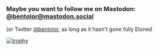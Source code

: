 ### Maybe you want to follow me on Mastodon: [@bentolor@mastodon.social](https://mastodon.social/bentolor)   
(or Twitter [@bentolor](https://twitter.com/bentolor), as long as it hasn't gone fully Eloned

[![trophy](https://github-profile-trophy.vercel.app/?username=bentolor)](https://github.com/ryo-ma/github-profile-trophy)

